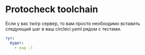 # Protocheck toolchain

Если у вас twirp сервер, то вам просто необходимо вставить следующий шаг в ваш circleci.yaml рядом с тестами.

```yaml
тут:
  будет:
    - код :)
```
